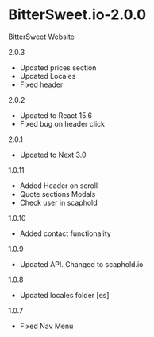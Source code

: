 # BitterSweet.io-2.0.0
BitterSweet Website

2.0.3

* Updated prices section
* Updated Locales
* Fixed header

2.0.2

* Updated to React 15.6
* Fixed bug on header click

2.0.1

* Updated to Next 3.0

1.0.11

* Added Header on scroll
* Quote sections Modals
* Check user in scaphold

1.0.10

* Added contact functionality

1.0.9

* Updated API. Changed to scaphold.io

1.0.8

* Updated locales folder [es]

1.0.7

* Fixed Nav Menu
